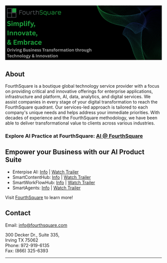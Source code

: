 ![FourthSquare](fs_landing_banner.png) 

## About

FourthSquare is a boutique global technology service provider with a focus on providing critical and innovative offerings for enterprise applications, infrastructure and platform, AI, data, analytics, and digital services. We assist companies in every stage of your digital transformation to reach the FourthSquare quadrant. Our services-led approach is tailored to each company's unique needs and helps address your immediate priorities. With decades of experience and the FourthSquare methodology, we have been able to deliver transformational value to clients across various industries.

### Explore AI Practice at FourthSquare: [AI @ FourthSquare](https://fourthsquare.com/ai-offerings/)

## Empower your Business with our AI Product Suite

* Enterpise AI: [Info](https://fourthsquare.com/ai-offerings/enterpriseai/) | [Watch Trailer](https://youtu.be/BmLvegGs63w?si=cBJGRuqRqt0wOMhD)
* SmartContentHub: [Info](https://fourthsquare.com/ai-offerings/smartcontenthub/) | [Watch Trailer](https://youtu.be/AXkZRrbz0zw?si=L8DxbhLVQkREXJx_)
* SmartWorkFlowHub: [Info](https://fourthsquare.com/ai-offerings/smartworkflowhub/) | [Watch Trailer](https://youtu.be/6D4aK2nXwvQ?si=drL5tN9U7xMgJOEC)
* SmartAgents: [Info](https://fourthsquare.com/ai-offerings/smartagents/) | [Watch Trailer](https://youtu.be/v-eGVZ56Z3c?si=Qm2oGKJ624STjKwv)

Visit [FourthSquare](https://fourthsquare.com) to learn more!

## Contact

Email: [info@fourthsquare.com](mailto:info@fourthsquare.com)

300 Decker Dr., Suite 335,<br>
Irving TX 75062<br>
Phone: 972-919-6135<br>
Fax: (866) 325-6393<br>

----